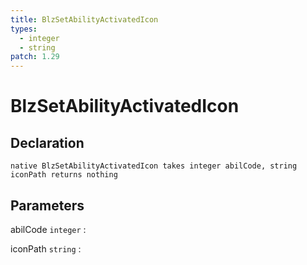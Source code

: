 ```yaml
---
title: BlzSetAbilityActivatedIcon
types:
  - integer
  - string
patch: 1.29
---
```


# BlzSetAbilityActivatedIcon

## Declaration

```jass
native BlzSetAbilityActivatedIcon takes integer abilCode, string iconPath returns nothing
```

## Parameters
abilCode `integer`
: 

iconPath `string`
: 
